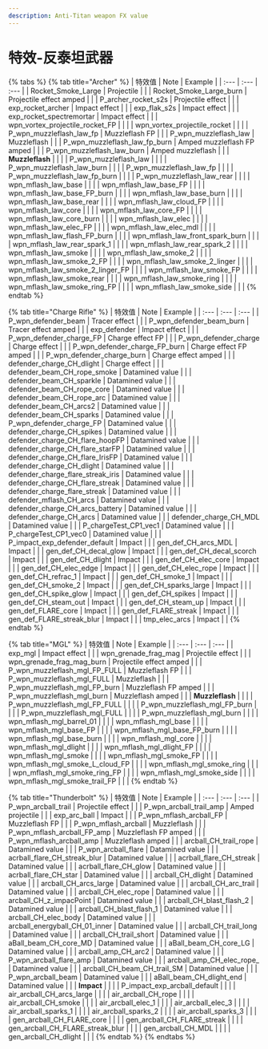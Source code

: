 ```yaml
---
description: Anti-Titan weapon FX value
---
```


# 特效-反泰坦武器

{% tabs %}
{% tab title="Archer" %}
| 特效值 | Note | Example |
| :--- | :--- | :--- |
| Rocket\_Smoke\_Large | Projectile |  |
| Rocket\_Smoke\_Large\_burn | Projectile effect amped |  |
| P\_archer\_rocket\_s2s | Projectile effect |  |
| exp\_rocket\_archer | Impact effect |  |
| exp\_flak\_s2s | Impact effect |  |
| exp\_rocket\_spectremortar | Impact effect |  |
| wpn\_vortex\_projectile\_rocket\_FP |  |  |
| wpn\_vortex\_projectile\_rocket |  |  |
| P\_wpn\_muzzleflash\_law\_fp | Muzzleflash FP |  |
| P\_wpn\_muzzleflash\_law | Muzzleflash |  |
| P\_wpn\_muzzleflash\_law\_fp\_burn | Amped muzzleflash FP amped |  |
| P\_wpn\_muzzleflash\_law\_burn | Amped muzzleflash |  |
| **Muzzleflash** |  |  |
| P\_wpn\_muzzleflash\_law |  |  |
| P\_wpn\_muzzleflash\_law\_burn |  |  |
| P\_wpn\_muzzleflash\_law\_fp |  |  |
| P\_wpn\_muzzleflash\_law\_fp\_burn |  |  |
| P\_wpn\_muzzleflash\_law\_rear |  |  |
| wpn\_mflash\_law\_base |  |  |
| wpn\_mflash\_law\_base\_FP |  |  |
| wpn\_mflash\_law\_base\_FP\_burn |  |  |
| wpn\_mflash\_law\_base\_burn |  |  |
| wpn\_mflash\_law\_base\_rear |  |  |
| wpn\_mflash\_law\_cloud\_FP |  |  |
| wpn\_mflash\_law\_core |  |  |
| wpn\_mflash\_law\_core\_FP |  |  |
| wpn\_mflash\_law\_core\_burn |  |  |
| wpn\_mflash\_law\_elec |  |  |
| wpn\_mflash\_law\_elec\_FP |  |  |
| wpn\_mflash\_law\_elec\_mdl |  |  |
| wpn\_mflash\_law\_flash\_FP\_burn |  |  |
| wpn\_mflash\_law\_front\_spark\_burn |  |  |
| wpn\_mflash\_law\_rear\_spark\_1 |  |  |
| wpn\_mflash\_law\_rear\_spark\_2 |  |  |
| wpn\_mflash\_law\_smoke |  |  |
| wpn\_mflash\_law\_smoke\_2 |  |  |
| wpn\_mflash\_law\_smoke\_2\_FP |  |  |
| wpn\_mflash\_law\_smoke\_2\_linger |  |  |
| wpn\_mflash\_law\_smoke\_2\_linger\_FP |  |  |
| wpn\_mflash\_law\_smoke\_FP |  |  |
| wpn\_mflash\_law\_smoke\_rear |  |  |
| wpn\_mflash\_law\_smoke\_ring |  |  |
| wpn\_mflash\_law\_smoke\_ring\_FP |  |  |
| wpn\_mflash\_law\_smoke\_side |  |  |
{% endtab %}

{% tab title="Charge Rifle" %}
| 特效值 | Note | Example |
| :--- | :--- | :--- |
| P\_wpn\_defender\_beam | Tracer effect |  |
| P\_wpn\_defender\_beam\_burn | Tracer effect amped |  |
| exp\_defender | Impact effect |  |
| P\_wpn\_defender\_charge\_FP | Charge effect FP |  |
| P\_wpn\_defender\_charge | Charge effect |  |
| P\_wpn\_defender\_charge\_FP\_burn | Charge effect FP amped |  |
| P\_wpn\_defender\_charge\_burn | Charge effect amped |  |
| defender\_charge\_CH\_dlight | Charge effect |  |
| defender\_beam\_CH\_rope\_smoke | Datamined value |  |
| defender\_beam\_CH\_sparkle | Datamined value |  |
| defender\_beam\_CH\_rope\_core | Datamined value |  |
| defender\_beam\_CH\_rope\_arc | Datamined value |  |
| defender\_beam\_CH\_arcs2 | Datamined value |  |
| defender\_beam\_CH\_sparks | Datamined value |  |
| P\_wpn\_defender\_charge\_FP | Datamined value |  |
| defender\_charge\_CH\_spikes | Datamined value |  |
| defender\_charge\_CH\_flare\_hoopFP | Datamined value |  |
| defender\_charge\_CH\_flare\_starFP | Datamined value |  |
| defender\_charge\_CH\_flare\_IrisFP | Datamined value |  |
| defender\_charge\_CH\_dlight | Datamined value |  |
| defender\_charge\_flare\_streak\_iris | Datamined value |  |
| defender\_charge\_CH\_flare\_streak | Datamined value |  |
| defender\_charge\_flare\_streak | Datamined value |  |
| defender\_mflash\_CH\_arcs | Datamined value |  |
| defender\_charge\_CH\_arcs\_battery | Datamined value |  |
| defender\_charge\_CH\_arcs | Datamined value |  |
| defender\_charge\_CH\_MDL | Datamined value |  |
| P\_chargeTest\_CP1\_vec1 | Datamined value |  |
| P\_chargeTest\_CP1\_vec0 | Datamined value |  |
| P\_impact\_exp\_defender\_default | Impact |  |
| gen\_def\_CH\_arcs\_MDL | Impact |  |
| gen\_def\_CH\_decal\_glow | Impact |  |
| gen\_def\_CH\_decal\_scorch | Impact |  |
| gen\_def\_CH\_dlight | Impact |  |
| gen\_def\_CH\_elec\_core | Impact |  |
| gen\_def\_CH\_elec\_edge | Impact |  |
| gen\_def\_CH\_elec\_rope | Impact |  |
| gen\_def\_CH\_refrac\_1 | Impact |  |
| gen\_def\_CH\_smoke\_1 | Impact |  |
| gen\_def\_CH\_smoke\_2 | Impact |  |
| gen\_def\_CH\_sparks\_large | Impact |  |
| gen\_def\_CH\_spike\_glow | Impact |  |
| gen\_def\_CH\_spikes | Impact |  |
| gen\_def\_CH\_steam\_out | Impact |  |
| gen\_def\_CH\_steam\_up | Impact |  |
| gen\_def\_FLARE\_core | Impact |  |
| gen\_def\_FLARE\_streak | Impact |  |
| gen\_def\_FLARE\_streak\_blur | Impact |  |
| tmp\_elec\_arcs | Impact |  |
{% endtab %}

{% tab title="MGL" %}
| 特效值 | Note | Example |
| :--- | :--- | :--- |
| exp\_mgl | Impact effect |  |
| wpn\_grenade\_frag\_mag | Projectile effect |  |
| wpn\_grenade\_frag\_mag\_burn | Projectile effect amped |  |
| P\_wpn\_muzzleflash\_mgl\_FP\_FULL | Muzzleflash FP |  |
| P\_wpn\_muzzleflash\_mgl\_FULL | Muzzleflash |  |
| P\_wpn\_muzzleflash\_mgl\_FP\_burn | Muzzleflash FP amped |  |
| P\_wpn\_muzzleflash\_mgl\_burn | Muzzleflash amped |  |
| **Muzzleflash** |  |  |
| P\_wpn\_muzzleflash\_mgl\_FP\_FULL |  |  |
| P\_wpn\_muzzleflash\_mgl\_FP\_burn |  |  |
| P\_wpn\_muzzleflash\_mgl\_FULL |  |  |
| P\_wpn\_muzzleflash\_mgl\_burn |  |  |
| wpn\_mflash\_mgl\_barrel\_01 |  |  |
| wpn\_mflash\_mgl\_base |  |  |
| wpn\_mflash\_mgl\_base\_FP |  |  |
| wpn\_mflash\_mgl\_base\_FP\_burn |  |  |
| wpn\_mflash\_mgl\_base\_burn |  |  |
| wpn\_mflash\_mgl\_core |  |  |
| wpn\_mflash\_mgl\_dlight |  |  |
| wpn\_mflash\_mgl\_dlight\_FP |  |  |
| wpn\_mflash\_mgl\_smoke |  |  |
| wpn\_mflash\_mgl\_smoke\_FP |  |  |
| wpn\_mflash\_mgl\_smoke\_L\_cloud\_FP |  |  |
| wpn\_mflash\_mgl\_smoke\_ring |  |  |
| wpn\_mflash\_mgl\_smoke\_ring\_FP |  |  |
| wpn\_mflash\_mgl\_smoke\_side |  |  |
| wpn\_mflash\_mgl\_smoke\_trail\_FP |  |  |
{% endtab %}

{% tab title="Thunderbolt" %}
| 特效值 | Note | Example |
| :--- | :--- | :--- |
| P\_wpn\_arcball\_trail | Projectile effect |  |
| P\_wpn\_arcball\_trail\_amp | Amped projectile |  |
| exp\_arc\_ball | Impact |  |
| P\_wpn\_mflash\_arcball\_FP | Muzzleflash FP |  |
| P\_wpn\_mflash\_arcball | Muzzleflash |  |
| P\_wpn\_mflash\_arcball\_FP\_amp | Muzzleflash FP amped |  |
| P\_wpn\_mflash\_arcball\_amp | Muzzleflash amped |  |
| arcball\_CH\_trail\_rope | Datamined value |  |
| P\_wpn\_arcball\_flare | Datamined value |  |
| acrball\_flare\_CH\_streak\_blur | Datamined value |  |
| acrball\_flare\_CH\_streak | Datamined value |  |
| acrball\_flare\_CH\_glow | Datamined value |  |
| acrball\_flare\_CH\_star | Datamined value |  |
| arcball\_CH\_dlight | Datamined value |  |
| arcball\_CH\_arcs\_large | Datamined value |  |
| arcball\_CH\_arc\_trail | Datamined value |  |
| arcball\_CH\_elec\_rope | Datamined value |  |
| arcball\_CH\_z\_impacPoint | Datamined value |  |
| arcball\_CH\_blast\_flash\_2 | Datamined value |  |
| arcball\_CH\_blast\_flash\_1 | Datamined value |  |
| arcball\_CH\_elec\_body | Datamined value |  |
| arcball\_energyball\_CH\_01\_inner | Datamined value |  |
| arcball\_CH\_trail\_long | Datamined value |  |
| arcball\_CH\_trail\_short | Datamined value |  |
| aBall\_beam\_CH\_core\_MD | Datamined value |  |
| aBall\_beam\_CH\_core\_LG | Datamined value |  |
| arcball\_amp\_CH\_arc2 | Datamined value |  |
| P\_wpn\_arcball\_flare\_amp | Datamined value |  |
| arcball\_amp\_CH\_elec\_rope\_ | Datamined value |  |
| arcball\_CH\_beam\_CH\_trail\_SM | Datamined value |  |
| P\_wpn\_arcball\_beam | Datamined value |  |
| aBall\_beam\_CH\_dlight\_end | Datamined value |  |
| **Impact** |  |  |
| P\_impact\_exp\_arcball\_default |  |  |
| air\_arcball\_CH\_arcs\_large |  |  |
| air\_arcball\_CH\_rope |  |  |
| air\_arcball\_CH\_smoke |  |  |
| air\_arcball\_elec\_1 |  |  |
| air\_arcball\_elec\_3 |  |  |
| air\_arcball\_sparks\_1 |  |  |
| air\_arcball\_sparks\_2 |  |  |
| air\_arcball\_sparks\_3 |  |  |
| gen\_arcball\_CH\_FLARE\_core |  |  |
| gen\_arcball\_CH\_FLARE\_streak |  |  |
| gen\_arcball\_CH\_FLARE\_streak\_blur |  |  |
| gen\_arcball\_CH\_MDL |  |  |
| gen\_arcball\_CH\_dlight |  |  |
{% endtab %}
{% endtabs %}

